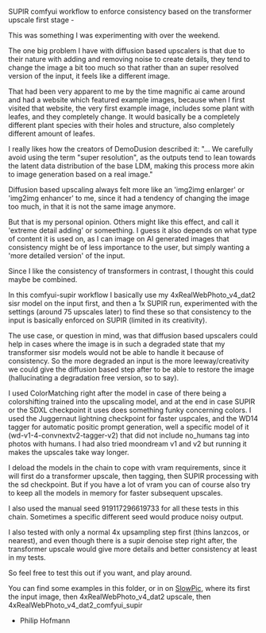 SUPIR comfyui workflow to enforce consistency based on the transformer upscale first stage -

This was something I was experimenting with over the weekend.

The one big problem I have with diffusion based upscalers is that due to their nature with adding and removing noise to create details, they tend to change the image a bit too much so that rather than an super resolved version of the input, it feels like a different image.

That had been very apparent to me by the time magnific ai came around and had a website which featured example images, because when I first visited that website, the very first example image, includes some plant with leafes, and they completely change. It would basically be a completely different plant species with their holes and structure, also completely different amount of leafes.

I really likes how the creators of DemoDusion described it:
"... We carefully avoid using the term "super resolution", as the outputs tend to lean towards the latent data distribution of the base LDM, making this process more akin to image generation based on a real image."

Diffusion based upscaling always felt more like an 'img2img enlarger' or 'img2img enhancer' to me, since it had a tendency of changing the image too much, in that it is not the same image anymore.

But that is my personal opinion. Others might like this effect, and call it 'extreme detail adding' or someething. I guess it also depends on what type of content it is used on, as I can image on AI generated images that consistency might be of less importance to the user, but simply wanting a 'more detailed version' of the input.

Since I like the consistency of transformers in contrast, I thought this could maybe be combined.

In this comfyui-supir workflow I basically use my 4xRealWebPhoto_v4_dat2 sisr model on the input first, and then a 1x SUPIR run, experimented with the settings (around 75 upscales later) to find these so that consistency to the input is basically enforced on SUPIR (limited in its creativity). 

The use case, or question in mind, was that diffusion based upscalers could help in cases where the image is in such a degraded state that my transformer sisr models would not be able to handle it because of consistency. So the more degraded an input is the more leeway/creativity we could give the diffusion based step after to be able to restore the image (hallucinating a degradation free version, so to say).

I used ColorMatching right after the model in case of there being a colorshifting trained into the upscaling model, and at the end in case SUPIR or the SDXL checkpoint it uses does something funky concerning colors. I used the Juggernaut lightning checkpoint for faster uspcales, and the WD14 tagger for automatic positic prompt generation, well a specific model of it (wd-v1-4-convnextv2-tagger-v2) that did not include no_humans tag into photos with humans. I had also tried moondream v1 and v2 but running it makes the upscales take way longer.

I deload the models in the chain to cope with vram requirements, since it will first do a transformer upscale, then tagging, then SUPIR processing with the sd checkpoint. But if you have a lot of vram you can of course also try to keep all the models in memory for faster subsequent upscales.

I also used the manual seed 919117296619733 for all these tests in this chain. Sometimes a specific different seed would produce noisy output.

I also tested with only a normal 4x upsampling step first (thins lanzcos, or nearest), and even though there is a supir denoise step right after, the transformer upscale would give more details and better consistency at least in my tests.

So feel free to test this out if you want, and play around.

You can find some examples in this folder, or in on [SlowPic](https://slow.pics/c/kUN5wRyT), where its first the input image, then 4xRealWebPhoto_v4_dat2 upscale, then 4xRealWebPhoto_v4_dat2_comfyui_supir

- Philip Hofmann